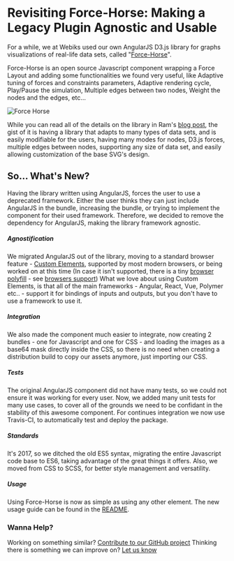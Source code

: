 # Revisiting Force-Horse: Making a Legacy Plugin Agnostic and Usable
For a while, we at Webiks used our own AngularJS D3.js library for graphs visualizations of real-life data sets, called "[Force-Horse](https://github.com/Webiks/force-horse)".

Force-Horse is an open source Javascript component wrapping a Force Layout and adding some functionalities we found very useful, like Adaptive tuning of forces and constraints parameters, Adaptive rendering cycle, Play/Pause the simulation, Multiple edges between two nodes, Weight the nodes and the edges, etc...

![Force Horse](http://webiks.com/wp-content/uploads/2016/07/force_horse-768x441.png)

While you can read all of the details on the library in Ram's [blog post](http://webiks.com/force-horse-force-layout-component/), the gist of it is having a library that adapts to many types of data sets, and is easily modifiable for the users, having many modes for nodes, D3.js forces, multiple edges between nodes, supporting any size of data set, and easily allowing customization of the base SVG's design.

## So... What's New?
Having the library written using AngularJS, forces the user to use a deprecated framework. Either the user thinks they can just include AngularJS in the bundle, increasing the bundle, or trying to implement the component for their used framework.
Therefore, we decided to remove the dependency for AngularJS, making the library framework agnostic.

##### Agnostification
We migrated AngularJS out of the library, moving to a standard browser feature - [Custom Elements](https://developer.mozilla.org/en-US/docs/Web/Web_Components/Custom_Elements), supported by most modern browsers, or being worked on at this time (In case it isn't supported, there is a tiny [browser polyfill](https://github.com/webcomponents/webcomponentsjs) - see [browsers support](https://caniuse.com/#search=custom%20elements%20v0))
What we love about using Custom Elements, is that all of the main frameworks - Angular, React, Vue, Polymer etc.. - support it for bindings of inputs and outputs, but you don't have to use a framework to use it.

##### Integration
We also made the component much easier to integrate, now creating 2 bundles - one for Javascript and one for CSS - and loading the images as a base64 mask directly inside the CSS, so there is no need when creating a distribution build to copy our assets anymore, just importing our CSS.

##### Tests
The original AngularJS component did not have many tests, so we could not ensure it was working for every user. Now, we added many unit tests for many use cases, to cover all of the grounds we need to be confidant in the stability of this awesome component.
For continues integration we now use Travis-CI, to automatically test and deploy the package.

##### Standards
It's 2017, so we ditched the old ES5 syntax, migrating the entire Javascript code base to ES6, taking advantage of the great things it offers.
Also, we moved from CSS to SCSS, for better style management and versatility.

##### Usage
Using Force-Horse is now as simple as using any other element. The new usage guide can be found in the [README](https://github.com/Webiks/force-horse).

### Wanna Help?
Working on something similar? [Contribute to our GitHub project](https://github.com/webiks/force-horse)
Thinking there is something we can improve on? [Let us know](https://github.com/webiks/force-horse/issues)
